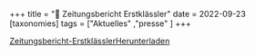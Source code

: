 +++
title = "📰 Zeitungsbericht Erstklässler"
date = 2022-09-23
[taxonomies]
tags = ["Aktuelles" ,"presse" ]
+++

[Zeitungsbericht-Erstklässler](https://volksschule-partenkirchen.de/wp-content/uploads/Zeitungsbericht-Erstklaessler_rotated.pdf)[Herunterladen](https://volksschule-partenkirchen.de/wp-content/uploads/Zeitungsbericht-Erstklaessler_rotated.pdf)
